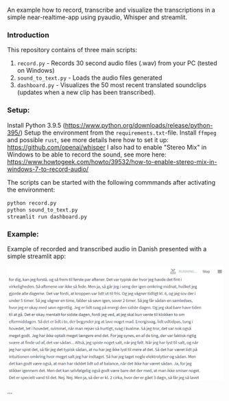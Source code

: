An example how to record, transcribe and visualize the transcriptions in a simple near-realtime-app using pyaudio, Whisper and streamlit. 

### Introduction
This repository contains of three main scripts:
1) `record.py` - Records 30 second audio files (.wav) from your PC (tested on Windows) 
2) `sound_to_text.py` - Loads the audio files generated 
3) `dashboard.py` - Visualizes the 50 most recent translated soundclips (updates when a new clip has been transcribed).

### Setup:
Install Python 3.9.5 (https://www.python.org/downloads/release/python-395/) 
Setup the environment from the `requirements.txt`-file. 
Install `ffmpeg` and possible `rust`, see more details here how to set it up: https://github.com/openai/whisper
I also had to enable "Stereo Mix" in Windows to be able to record the sound, see more here: https://www.howtogeek.com/howto/39532/how-to-enable-stereo-mix-in-windows-7-to-record-audio/

The scripts can be started with the following commmands after activating the environment: 
```
python record.py
python sound_to_text.py
streamlit run dashboard.py
```

### Example: 
Example of recorded and transcribed audio in Danish presented with a simple streamlit app:

![image](images/app_example.png)

...
